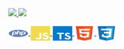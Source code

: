 

<!--
**jcarloscbr/jcarloscbr** is a ✨ _special_ ✨ repository because its `README.md` (this file) appears on your GitHub profile.

Here are some ideas to get you started:

- 🔭 I’m currently working on ...
- 🌱 I’m currently learning ...
- 👯 I’m looking to collaborate on ...
- 🤔 I’m looking for help with ...
- 💬 Ask me about ...
- 📫 How to reach me: ...
- 😄 Pronouns: ...
- ⚡ Fun fact: ...
-->

## 
 <div>
  <a href="https://github.com/jcarloscbr">
  <img height="180em" src="https://github-readme-stats.vercel.app/api?username=jcarloscbr&show_icons=true&theme=dark&include_all_commits=true&count_private=true"/>
  <img height="180em" src="https://github-readme-stats.vercel.app/api/top-langs/?username=jcarloscbr&layout=compact&langs_count=7&theme=dark"/>
</div>
<div style="display: inline_block"><br>
  <img align="center" alt="Jcarloscbr-Js" height="30" width="40" src="https://raw.githubusercontent.com/devicons/devicon/master/icons/php/php-plain.svg">
  <img align="center" alt="Jcarloscbr-Js" height="30" width="40" src="https://raw.githubusercontent.com/devicons/devicon/master/icons/javascript/javascript-plain.svg">
  <img align="center" alt="Jcarloscbr-Ts" height="30" width="40" src="https://raw.githubusercontent.com/devicons/devicon/master/icons/typescript/typescript-plain.svg">
  <img align="center" alt="Jcarloscbr-HTML" height="30" width="40" src="https://raw.githubusercontent.com/devicons/devicon/master/icons/html5/html5-original.svg">
  <img align="center" alt="Jcarloscbr-CSS" height="30" width="40" src="https://raw.githubusercontent.com/devicons/devicon/master/icons/css3/css3-original.svg">  
</div>
